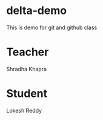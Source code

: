 # delta-demo
This is demo for git and github class

# Teacher
Shradha Khapra

# Student
Lokesh Reddy